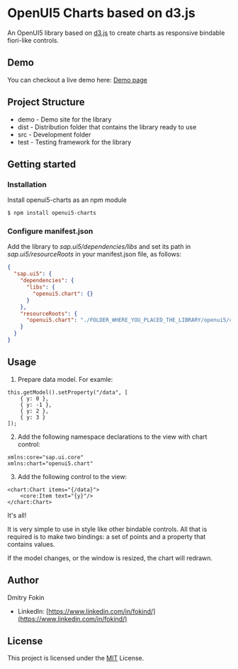 # OpenUI5 Charts based on d3.js
An OpenUI5 library based on [d3.js](https://github.com/d3/d3) to create charts as responsive bindable fiori-like controls.

## Demo
You can checkout a live demo here:
[Demo page](docs/demo/index.html)

## Project Structure
* demo - Demo site for the library
* dist - Distribution folder that contains the library ready to use
* src  - Development folder
* test - Testing framework for the library

## Getting started

### Installation
Install openui5-charts as an npm module
```sh
$ npm install openui5-charts
```

### Configure manifest.json
Add the library to *sap.ui5/dependencies/libs* and set its path in *sap.ui5/resourceRoots* in your manifest.json file, as follows:

```json
{
  "sap.ui5": {
    "dependencies": {
      "libs": {
        "openui5.chart": {}
      }
    },
    "resourceRoots": {
      "openui5.chart": "./FOLDER_WHERE_YOU_PLACED_THE_LIBRARY/openui5/chart/"
    }
  }
}
```

## Usage
1. Prepare data model. For examle:
```
this.getModel().setProperty("/data", [
	{ y: 0 },
	{ y: -1 },
	{ y: 2 },
	{ y: 3 }
]);
```

2. Add the following namespace declarations to the view with chart control:
```
xmlns:core="sap.ui.core"
xmlns:chart="openui5.chart"
```

3. Add the following control to the view:
```
<chart:Chart items="{/data}">
	<core:Item text="{y}"/>
</chart:Chart>
```
It's all!

It is very simple to use in style like other bindable controls. All that is required is to make two bindings: a set of points and a property that contains values.

If the model changes, or the window is resized, the chart will redrawn.

## Author
Dmitry Fokin
- LinkedIn: [https://www.linkedin.com/in/fokind/](https://www.linkedin.com/in/fokind/)

## License
This project is licensed under the [MIT](LICENSE) License.
